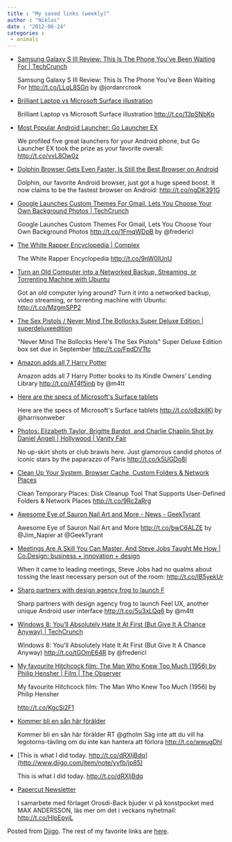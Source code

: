 ```yaml
---
title : "My saved links (weekly)"
author : "Niklas"
date : "2012-06-24"
categories : 
 - animals
---
```


- [Samsung Galaxy S III Review: This Is The Phone You’ve Been Waiting For | TechCrunch](http://techcrunch.com/2012/06/19/samsung-galaxy-s-iii-review/)
    
    Samsung Galaxy S III Review: This Is The Phone You've Been Waiting For http://t.co/LLqL8SGn by @jordanrcrook
    
- [Brilliant Laptop vs Microsoft Surface illustration](http://www.diigo.com/item/note/yyfb/mq4a)
    
    Brilliant Laptop vs Microsoft Surface illustration http://t.co/13pSNbKp
    
- [Most Popular Android Launcher: Go Launcher EX](http://lifehacker.com/5919526/most-popular-android-launcher-go-launcher-ex?utm_campaign=socialflow_lifehacker_twitter&utm_source=lifehacker_twitter&utm_medium=socialflow)
    
    We profiled five great launchers for your Android phone, but Go Launcher EX took the prize as your favorite overall: http://t.co/vvL8Ow0z
    
- [Dolphin Browser Gets Even Faster, Is Still the Best Browser on Android](http://lifehacker.com/5919626/dolphin-browser-gets-even-faster-is-still-the-best-browser-on-android?utm_campaign=socialflow_lifehacker_twitter&utm_source=lifehacker_twitter&utm_medium=socialflow)
    
    Dolphin, our favorite Android browser, just got a huge speed boost. It now claims to be the fastest browser on Android: http://t.co/ngDK391G
    
- [Google Launches Custom Themes For Gmail, Lets You Choose Your Own Background Photos | TechCrunch](http://techcrunch.com/2012/06/19/google-launches-custom-themes-for-gmail-lets-you-choose-your-own-background-photos/)
    
    Google Launches Custom Themes For Gmail, Lets You Choose Your Own Background Photos http://t.co/1FmqWDpB by @fredericl
    
- [The White Rapper Encyclopedia | Complex](http://www.complex.com/music/2012/06/the-white-rapper-encyclopedia/)
    
    The White Rapper Encyclopedia http://t.co/9nW0lUnU
    
- [Turn an Old Computer into a Networked Backup, Streaming, or Torrenting Machine with Ubuntu](http://lifehacker.com/5919558/turn-an-old-computer-into-a-networked-backup-streaming-or-torrenting-machine-with-ubuntu?utm_campaign=socialflow_lifehacker_twitter&utm_source=lifehacker_twitter&utm_medium=socialflow)
    
    Got an old computer lying around? Turn it into a networked backup, video streaming, or torrenting machine with Ubuntu: http://t.co/MzgmSPP2
    
- [The Sex Pistols / Never Mind The Bollocks Super Deluxe Edition | superdeluxeedition](http://www.superdeluxeedition.com/news/the-sex-pistols-never-mind-the-bollocks-super-deluxe-edition/)
    
    "Never Mind The Bollocks Here's The Sex Pistols" Super Deluxe Edition box set due in September http://t.co/FpdDVTtc
    
- [Amazon adds all 7 Harry Potter](http://t.co/AT4f5inb)
    
    Amazon adds all 7 Harry Potter books to its Kindle Owners' Lending Library http://t.co/AT4f5inb by @m4tt
    
- [Here are the specs of Microsoft's Surface tablets](http://t.co/o8zkiIKl)
    
    Here are the specs of Microsoft's Surface tablets http://t.co/o8zkiIKl by @harrisonweber
    
- [Photos: Elizabeth Taylor, Brigitte Bardot, and Charlie Chaplin Shot by Daniel Angeli | Hollywood | Vanity Fair](http://www.vanityfair.com/hollywood/2012/06/daniel-angeli-photos-elizabeth-taylor-brigitte-bardot?mbid=twitter#slide=1)
    
    No up-skirt shots or club brawls here. Just glamorous candid photos of iconic stars by the paparazzo of Paris http://t.co/k5UGDo8l
    
- [Clean Up Your System, Browser Cache, Custom Folders & Network Places](http://www.addictivetips.com/windows-tips/clean-up-your-system-browser-cache-custom-folders-network-places/?utm_source=feedburner&utm_medium=twitter&utm_campaign=Feed%3A+Addictivetips+%28AddictiveTips%29)
    
    Clean Temporary Places: Disk Cleanup Tool That Supports User-Defined Folders & Network Places http://t.co/9Rc2aRrg
    
- [Awesome Eye of Sauron Nail Art and More - News - GeekTyrant](http://geektyrant.com/news/2012/6/18/awesome-eye-of-sauron-nail-art-and-more.html?utm_source=twitter.com&utm_medium=twitter)
    
    Awesome Eye of Sauron Nail Art and More http://t.co/bwC6ALZE by @Jim\_Napier at @GeekTyrant
    
- [Meetings Are A Skill You Can Master, And Steve Jobs Taught Me How | Co.Design: business + innovation + design](http://www.fastcodesign.com/1669936/meetings-are-a-skill-you-can-master-and-steve-jobs-taught-me-how)
    
    When it came to leading meetings, Steve Jobs had no qualms about tossing the least necessary person out of the room: http://t.co/IB5yekUr
    
- [Sharp partners with design agency frog to launch F](http://t.co/5u3xLQq6)
    
    Sharp partners with design agency frog to launch Feel UX, another unique Android user interface http://t.co/5u3xLQq6 by @m4tt
    
- [Windows 8: You’ll Absolutely Hate It At First (But Give It A Chance Anyway) | TechCrunch](http://techcrunch.com/2012/06/17/windows-8-youll-absolutely-hate-it-at-first-but-give-it-a-chance-anyway/)
    
    Windows 8: You'll Absolutely Hate It At First (But Give It A Chance Anyway) http://t.co/tGOmE64R by @fredericl
    
- [My favourite Hitchcock film: The Man Who Knew Too Much (1956) by Philip Hensher | Film | The Observer](http://www.guardian.co.uk/film/2012/jun/17/favourite-hitchcock-film-man-who-knew-too-much?CMP=twt_gu)
    
    My favourite Hitchcock film: The Man Who Knew Too Much (1956) by Philip Hensher
    
    http://t.co/KgcSi2F1
    
- [Kommer bli en sån här förälder](http://www.diigo.com/item/note/yyfb/b9g0)
    
    Kommer bli en sån här förälder RT @gtholm Säg inte att du vill ha legotorns-tävling om du inte kan hantera att förlora http://t.co/wwugDhl
    
- [This is what I did today. http://t.co/dRXljBdq](http://www.diigo.com/item/note/yyfb/jp85)
    
    This is what I did today. http://t.co/dRXljBdq
    
- [Papercut Newsletter](http://www.papercutshop.se/newsletter_week24.php)
    
    I samarbete med förlaget Orosdi-Back bjuder vi på konstpocket med MAX ANDERSSON, läs mer om det i veckans nyhetmail: http://t.co/HlpEpyjL
    

Posted from [Diigo](http://www.diigo.com). The rest of my favorite links are [here](http://www.diigo.com/user/npivic).
